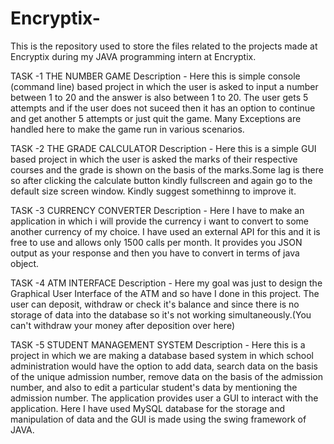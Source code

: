 # Encryptix-
This is the repository used to store the files related to the projects made at Encryptix during my JAVA programming intern at Encryptix.

TASK -1 
THE NUMBER GAME
Description - Here this is simple console (command line) based project in which the user is asked to input a number between 1 to 20 and the answer is also between 1 to 20. The user gets 5 attempts and if the user does not suceed then it has an option to continue and get another 5 attempts or just quit the game. Many Exceptions are handled here to make the game run in various scenarios.

TASK -2
THE GRADE CALCULATOR
Description - Here this is a simple GUI based project in which the user is asked the marks of their respective courses and the grade is shown on the basis of the marks.Some lag is there so after clicking the calculate button kindly fullscreen and again go to the default size screen window. Kindly suggest somethinng to improve it.

TASK -3
CURRENCY CONVERTER
Description - Here I have to make an application in which i will provide the currency i want to convert to some another currency of my choice. I have used an external API for this and it is free to use and allows only 1500 calls per month. It provides you JSON output as your response and then you have to convert in terms of java object. 

TASK -4
ATM INTERFACE
Description - Here my goal was just to design the Graphical User Interface of the ATM and so have I done in this project. The user can deposit, withdraw or check it's balance and since there is no storage of data into the database so it's not working simultaneously.(You can't withdraw your money after deposition over here)

TASK -5
STUDENT MANAGEMENT SYSTEM
Description - Here this is a project in which we are making a database based system in which school administration would have the option to add data, search data on the basis of the unique admission number, remove data on the basis of the admission number, and also to edit a particular student's data by mentioning the admission number. The application provides user a GUI to interact with the application. Here I have used MySQL database for the storage and manipulation of data and the GUI is made using the swing framework of JAVA.
